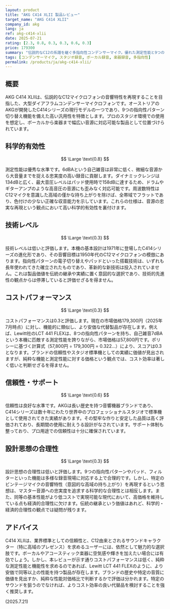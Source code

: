 ```yaml
---
layout: product
title: "AKG C414 XLII 製品レビュー"
target_name: "AKG C414 XLII"
company_id: akg
lang: ja
ref: akg-c414-xlii
date: 2025-07-21
rating: [2.3, 0.8, 0.3, 0.3, 0.6, 0.3]
price: 179300
summary: "伝説的なC12の系譜を継ぐ多指向性コンデンサーマイク。優れた測定性能と9つの指向性パターンによる高い汎用性を備えるが、機能的に類似しより安価な代替品の存在によりコストパフォーマンスは低い。"
tags: [コンデンサーマイク, スタジオ録音, ボーカル録音, 楽器録音, 多指向性]
permalink: /products/ja/akg-c414-xlii/
---
```


## 概要

AKG C414 XLIIは、伝説的なC12マイクロフォンの音響特性を再現することを目指した、大型ダイアフラムコンデンサーマイクロフォンです。オーストリアのAKGが開発したC414シリーズの現行モデルの一つであり、9つの指向性パターン切り替え機能を備えた高い汎用性を特徴とします。プロのスタジオ環境での使用を想定し、ボーカルから楽器まで幅広い音源に対応可能な製品として位置づけられています。

## 科学的有効性

$$ \Large \text{0.8} $$

測定性能は優秀な水準です。6dBAという自己雑音は非常に低く、微細な音源から大音量までを捉える忠実度の高い録音に貢献します。ダイナミックレンジは134dBと広く、最大音圧レベルはパッド使用時で158dBに達するため、ドラムやギターアンプのような高音圧の音源にも歪みなく対応可能です。周波数特性はC12マイクを意識した高域の僅かな持ち上がりを除けば、全帯域でフラットであり、色付けの少ない正確な収音能力を示しています。これらの仕様は、音源の忠実な再現という観点において高い科学的有効性を裏付けます。

## 技術レベル

$$ \Large \text{0.3} $$

技術レベルは低いと評価します。本機の基本設計は1971年に登場したC414シリーズの進化形であり、その音響目標は1950年代のC12マイクロフォンの模倣にあります。指向性パターンの電子切り替えやパッドといった搭載技術は、いずれも長年使われてきた確立されたものであり、革新的な新技術は投入されていません。これは製品価値を伝統の継承や実績に置く意図的な選択であり、技術的先進性の観点からは停滞していると評価せざるを得ません。

## コストパフォーマンス

$$ \Large \text{0.3} $$

コストパフォーマンスは0.3と評価します。現在の市場価格179,300円（2025年7月時点）に対し、機能的に類似し、より安価な代替製品が存在します。例えば、Lewitt社のLCT 441 FLEXは、8つの指向性パターンを持ち、自己雑音7dBAという本機に匹敵する測定性能を誇りながら、市場価格は57,800円です。ポリシーに基づく計算式（57,800円 ÷ 179,300円 = 0.322...）により、スコアは0.3となります。ブランドの信頼性やスタジオ標準機としての実績に価値が見出されますが、純粋な機能と測定性能に対する価格という観点では、コスト効率は著しく低いと判断せざるを得ません。

## 信頼性・サポート

$$ \Large \text{0.6} $$

信頼性は良好な水準です。AKGは長い歴史を持つ音響機器ブランドであり、C414シリーズは数十年にわたり世界中のプロフェッショナルスタジオで標準機として使用されてきた実績があります。その堅牢な作りと安定した品質は高く評価されており、長期間の使用に耐えうる設計がなされています。サポート体制も整っており、プロ用途での信頼性は十分に確保されています。

## 設計思想の合理性

$$ \Large \text{0.3} $$

設計思想の合理性は低いと評価します。9つの指向性パターンやパッド、フィルターといった機能は多様な録音現場に対応する上で合理的です。しかし、特定のビンテージマイクの音響特性（意図的な高域の持ち上がり）を再現するという思想は、マスター音源への忠実度を追求する科学的な合理性とは相反します。また、同等の基本性能がより低コストで実現可能な現代において、高価格を維持している点も経済的合理性に欠けます。伝統の継承という価値はあれど、科学的・経済的合理性の観点では疑問が残ります。

## アドバイス

C414 XLIIは、業界標準としての信頼性と、C12由来とされるサウンドキャラクター（特に高域のプレゼンス）を求めるユーザーには、依然として魅力的な選択肢です。ボーカルやアコースティック楽器に空気感や輝きを加えたい場合には有効でしょう。しかし、本レビューが示す通りコストパフォーマンスは低く、純粋な測定性能と機能性を求めるのであれば、Lewitt LCT 441 FLEXのように、より安価で同等以上の性能を持つ製品が存在します。ブランドの歴史や特定の音質に価値を見出すか、純粋な性能対価格比で判断するかで評価は分かれます。特定のサウンドを狙うのでなければ、よりコスト効率の良い代替品を検討することを強く推奨します。

(2025.7.21)